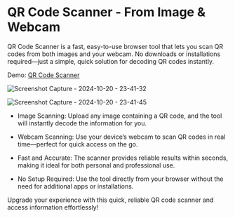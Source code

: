 # QR Code Scanner - From Image & Webcam

QR Code Scanner is a fast, easy-to-use browser tool that lets you scan QR codes from both images and your webcam. No downloads or installations required—just a simple, quick solution for decoding QR codes instantly.

Demo: [QR Code Scanner](https://educatefarm.in/qr-code-scanner)

![Screenshot Capture - 2024-10-20 - 23-41-32](https://github.com/user-attachments/assets/f1565a27-2cff-407c-8a99-9edc68a7f290)

![Screenshot Capture - 2024-10-20 - 23-41-45](https://github.com/user-attachments/assets/ff74def7-569a-4be9-bd0e-c02eaeef758a)

- Image Scanning: Upload any image containing a QR code, and the tool will instantly decode the information for you.

* Webcam Scanning: Use your device’s webcam to scan QR codes in real time—perfect for quick access on the go.

+ Fast and Accurate: The scanner provides reliable results within seconds, making it ideal for both personal and professional use.

- No Setup Required: Use the tool directly from your browser without the need for additional apps or installations.

Upgrade your experience with this quick, reliable QR code scanner and access information effortlessly!
